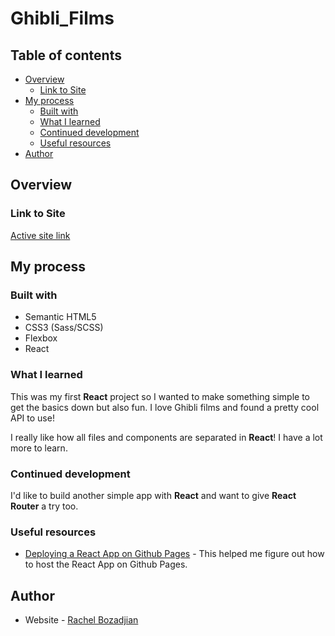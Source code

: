 # Ghibli_Films

## Table of contents

- [Overview](#overview)
  - [Link to Site](#link-to-site)
- [My process](#my-process)
  - [Built with](#built-with)
  - [What I learned](#what-i-learned)
  - [Continued development](#continued-development)
  - [Useful resources](#useful-resources)
- [Author](#author)

## Overview

### Link to Site

[Active site link](https://rboz1.github.io/ghibli_films/)

## My process

### Built with

- Semantic HTML5
- CSS3 (Sass/SCSS)
- Flexbox
- React

### What I learned

This was my first **React** project so I wanted to make something simple to get the basics down but also fun. I love Ghibli films and found a pretty cool API to use!

I really like how all files and components are separated in **React**! I have a lot more to learn.

### Continued development

I'd like to build another simple app with **React** and want to give **React Router** a try too.

### Useful resources

- [Deploying a React App on Github Pages](https://techblog.geekyants.com/deploying-the-react-app-on-github-pages) - This helped me figure out how to host the React App on Github Pages.

## Author

- Website - [Rachel Bozadjian](https://github.com/rboz1)

